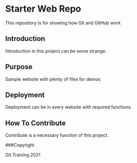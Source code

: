 # Starter Web Repo

This repository is for showing how Git and GitHub work

## Introduction

Introduction in this project can be some strange.

## Purpose

Sample website with plenty of files for demos

## Deployment

Deployment can be in every website with required functions.

## How To Contribute

Contribute is a necessary function of this project.

###Copyright

Git.Training.2021